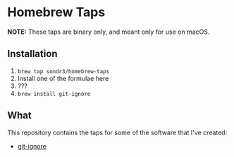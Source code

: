 # Homebrew Taps

**NOTE:** These taps are binary only, and meant only for use on macOS.

## Installation

1. `brew tap sondr3/homebrew-taps`
2. Install one of the formulae here
3. ???
4. `brew install git-ignore`

## What

This repository contains the taps for some of the software that I've created:

- [git-ignore](https://github.com/sondr3/git-ignore)
